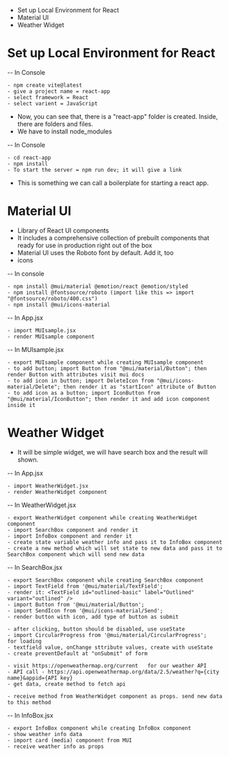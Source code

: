 - Set up Local Environment for React
- Material UI
- Weather Widget


# Set up Local Environment for React

-- In Console

    - npm create vite@latest
    - give a project name = react-app
    - select framework = React
    - select varient = JavaScript

- Now, you can see that, there is a "react-app" folder is created. Inside, there are folders and files.
- We have to install node_modules

-- In Console

    - cd react-app
    - npm install
    - To start the server = npm run dev; it will give a link

- This is something we can call a boilerplate for starting a react app.


# Material UI

- Library of React UI components
- It includes a comprehensive collection of prebuilt components that ready for use in production right out of the box
- Material UI uses the Roboto font by default. Add it, too
- icons

-- In console

    - npm install @mui/material @emotion/react @emotion/styled
    - npm install @fontsource/roboto (import like this => import "@fontsource/roboto/400.css")
    - npm install @mui/icons-material


-- In App.jsx

    - import MUIsample.jsx
    - render MUIsample component

-- In MUIsample.jsx

    - export MUIsample component while creating MUIsample component
    - to add button; import Button from "@mui/material/Button"; then render Button with attributes visit mui docs
    - to add icon in button; import DeleteIcon from "@mui/icons-material/Delete"; then render it as "startIcon" attribute of Button
    - to add icon as a button; import IconButton from "@mui/material/IconButton"; then render it and add icon component inside it


# Weather Widget

- It will be simple widget, we will have search box and the result will shown.

-- In App.jsx

    - import WeatherWidget.jsx
    - render WeatherWidget component

-- In WeatherWidget.jsx

    - export WeatherWidget component while creating WeatherWidget component
    - import SearchBox component and render it
    - import InfoBox component and render it
    - create state variable weather info and pass it to InfoBox component
    - create a new method which will set state to new data and pass it to SearchBox component which will send new data

-- In SearchBox.jsx

    - export SearchBox component while creating SearchBox component
    - import TextField from '@mui/material/TextField';
    - render it: <TextField id="outlined-basic" label="Outlined" variant="outlined" />
    - import Button from '@mui/material/Button';
    - import SendIcon from '@mui/icons-material/Send';
    - render button with icon, add type of button as submit

    - after clicking, button should be disabled, use useState
    - import CircularProgress from '@mui/material/CircularProgress';    for loading
    - textfield value, onChange sttribute values, create with useState
    - create preventDefault at "onSubmit" of form

    - visit https://openweathermap.org/current   for our weather API
    - API call - https://api.openweathermap.org/data/2.5/weather?q={city name}&appid={API key}
    - get data, create method to fetch api

    - receive method from WeatherWidget component as props. send new data to this method

-- In InfoBox.jsx

    - export InfoBox component while creating InfoBox component
    - show weather info data
    - import card (media) component from MUI
    - receive weather info as props